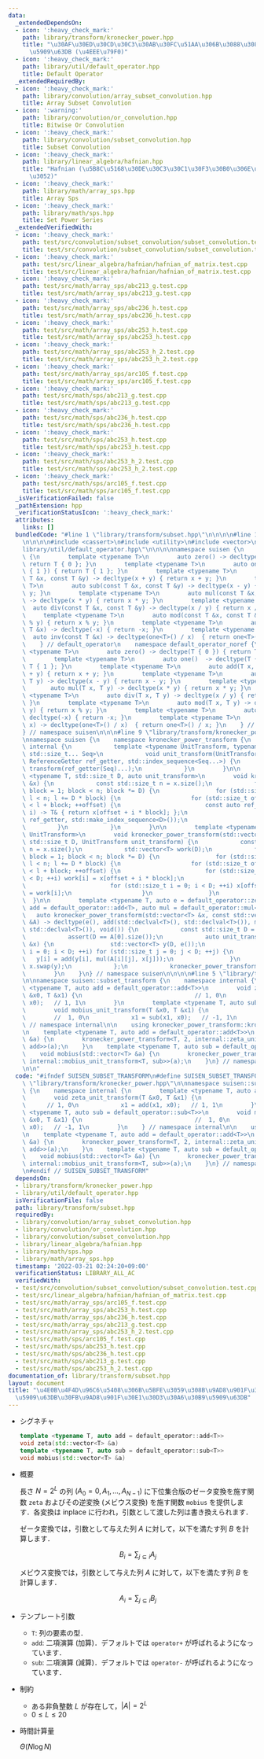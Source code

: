 ```yaml
---
data:
  _extendedDependsOn:
  - icon: ':heavy_check_mark:'
    path: library/transform/kronecker_power.hpp
    title: "\u30AF\u30ED\u30CD\u30C3\u30AB\u30FC\u51AA\u306B\u3088\u308B\u7DDA\u5F62\
      \u5909\u63DB (\u4EEE\u79F0)"
  - icon: ':heavy_check_mark:'
    path: library/util/default_operator.hpp
    title: Default Operator
  _extendedRequiredBy:
  - icon: ':heavy_check_mark:'
    path: library/convolution/array_subset_convolution.hpp
    title: Array Subset Convolution
  - icon: ':warning:'
    path: library/convolution/or_convolution.hpp
    title: Bitwise Or Convolution
  - icon: ':heavy_check_mark:'
    path: library/convolution/subset_convolution.hpp
    title: Subset Convolution
  - icon: ':heavy_check_mark:'
    path: library/linear_algebra/hafnian.hpp
    title: "Hafnian (\u5B8C\u5168\u30DE\u30C3\u30C1\u30F3\u30B0\u306E\u6570\u3048\u4E0A\
      \u3052)"
  - icon: ':heavy_check_mark:'
    path: library/math/array_sps.hpp
    title: Array Sps
  - icon: ':heavy_check_mark:'
    path: library/math/sps.hpp
    title: Set Power Series
  _extendedVerifiedWith:
  - icon: ':heavy_check_mark:'
    path: test/src/convolution/subset_convolution/subset_convolution.test.cpp
    title: test/src/convolution/subset_convolution/subset_convolution.test.cpp
  - icon: ':heavy_check_mark:'
    path: test/src/linear_algebra/hafnian/hafnian_of_matrix.test.cpp
    title: test/src/linear_algebra/hafnian/hafnian_of_matrix.test.cpp
  - icon: ':heavy_check_mark:'
    path: test/src/math/array_sps/abc213_g.test.cpp
    title: test/src/math/array_sps/abc213_g.test.cpp
  - icon: ':heavy_check_mark:'
    path: test/src/math/array_sps/abc236_h.test.cpp
    title: test/src/math/array_sps/abc236_h.test.cpp
  - icon: ':heavy_check_mark:'
    path: test/src/math/array_sps/abc253_h.test.cpp
    title: test/src/math/array_sps/abc253_h.test.cpp
  - icon: ':heavy_check_mark:'
    path: test/src/math/array_sps/abc253_h_2.test.cpp
    title: test/src/math/array_sps/abc253_h_2.test.cpp
  - icon: ':heavy_check_mark:'
    path: test/src/math/array_sps/arc105_f.test.cpp
    title: test/src/math/array_sps/arc105_f.test.cpp
  - icon: ':heavy_check_mark:'
    path: test/src/math/sps/abc213_g.test.cpp
    title: test/src/math/sps/abc213_g.test.cpp
  - icon: ':heavy_check_mark:'
    path: test/src/math/sps/abc236_h.test.cpp
    title: test/src/math/sps/abc236_h.test.cpp
  - icon: ':heavy_check_mark:'
    path: test/src/math/sps/abc253_h.test.cpp
    title: test/src/math/sps/abc253_h.test.cpp
  - icon: ':heavy_check_mark:'
    path: test/src/math/sps/abc253_h_2.test.cpp
    title: test/src/math/sps/abc253_h_2.test.cpp
  - icon: ':heavy_check_mark:'
    path: test/src/math/sps/arc105_f.test.cpp
    title: test/src/math/sps/arc105_f.test.cpp
  _isVerificationFailed: false
  _pathExtension: hpp
  _verificationStatusIcon: ':heavy_check_mark:'
  attributes:
    links: []
  bundledCode: "#line 1 \"library/transform/subset.hpp\"\n\n\n\n#line 1 \"library/transform/kronecker_power.hpp\"\
    \n\n\n\n#include <cassert>\n#include <utility>\n#include <vector>\n\n#line 1 \"\
    library/util/default_operator.hpp\"\n\n\n\nnamespace suisen {\n    namespace default_operator\
    \ {\n        template <typename T>\n        auto zero() -> decltype(T { 0 }) {\
    \ return T { 0 }; }\n        template <typename T>\n        auto one()  -> decltype(T\
    \ { 1 }) { return T { 1 }; }\n        template <typename T>\n        auto add(const\
    \ T &x, const T &y) -> decltype(x + y) { return x + y; }\n        template <typename\
    \ T>\n        auto sub(const T &x, const T &y) -> decltype(x - y) { return x -\
    \ y; }\n        template <typename T>\n        auto mul(const T &x, const T &y)\
    \ -> decltype(x * y) { return x * y; }\n        template <typename T>\n      \
    \  auto div(const T &x, const T &y) -> decltype(x / y) { return x / y; }\n   \
    \     template <typename T>\n        auto mod(const T &x, const T &y) -> decltype(x\
    \ % y) { return x % y; }\n        template <typename T>\n        auto neg(const\
    \ T &x) -> decltype(-x) { return -x; }\n        template <typename T>\n      \
    \  auto inv(const T &x) -> decltype(one<T>() / x)  { return one<T>() / x; }\n\
    \    } // default_operator\n    namespace default_operator_noref {\n        template\
    \ <typename T>\n        auto zero() -> decltype(T { 0 }) { return T { 0 }; }\n\
    \        template <typename T>\n        auto one()  -> decltype(T { 1 }) { return\
    \ T { 1 }; }\n        template <typename T>\n        auto add(T x, T y) -> decltype(x\
    \ + y) { return x + y; }\n        template <typename T>\n        auto sub(T x,\
    \ T y) -> decltype(x - y) { return x - y; }\n        template <typename T>\n \
    \       auto mul(T x, T y) -> decltype(x * y) { return x * y; }\n        template\
    \ <typename T>\n        auto div(T x, T y) -> decltype(x / y) { return x / y;\
    \ }\n        template <typename T>\n        auto mod(T x, T y) -> decltype(x %\
    \ y) { return x % y; }\n        template <typename T>\n        auto neg(T x) ->\
    \ decltype(-x) { return -x; }\n        template <typename T>\n        auto inv(T\
    \ x) -> decltype(one<T>() / x)  { return one<T>() / x; }\n    } // default_operator\n\
    } // namespace suisen\n\n\n#line 9 \"library/transform/kronecker_power.hpp\"\n\
    \nnamespace suisen {\n    namespace kronecker_power_transform {\n        namespace\
    \ internal {\n            template <typename UnitTransform, typename ReferenceGetter,\
    \ std::size_t... Seq>\n            void unit_transform(UnitTransform transform,\
    \ ReferenceGetter ref_getter, std::index_sequence<Seq...>) {\n               \
    \ transform(ref_getter(Seq)...);\n            }\n        }\n\n        template\
    \ <typename T, std::size_t D, auto unit_transform>\n        void kronecker_power_transform(std::vector<T>\
    \ &x) {\n            const std::size_t n = x.size();\n            for (std::size_t\
    \ block = 1; block < n; block *= D) {\n                for (std::size_t l = 0;\
    \ l < n; l += D * block) {\n                    for (std::size_t offset = l; offset\
    \ < l + block; ++offset) {\n                        const auto ref_getter = [&](std::size_t\
    \ i) -> T& { return x[offset + i * block]; };\n                        internal::unit_transform(unit_transform,\
    \ ref_getter, std::make_index_sequence<D>());\n                    }\n       \
    \         }\n            }\n        }\n\n        template <typename T, typename\
    \ UnitTransform>\n        void kronecker_power_transform(std::vector<T> &x, const\
    \ std::size_t D, UnitTransform unit_transform) {\n            const std::size_t\
    \ n = x.size();\n            std::vector<T> work(D);\n            for (std::size_t\
    \ block = 1; block < n; block *= D) {\n                for (std::size_t l = 0;\
    \ l < n; l += D * block) {\n                    for (std::size_t offset = l; offset\
    \ < l + block; ++offset) {\n                        for (std::size_t i = 0; i\
    \ < D; ++i) work[i] = x[offset + i * block];\n                        unit_transform(work);\n\
    \                        for (std::size_t i = 0; i < D; ++i) x[offset + i * block]\
    \ = work[i];\n                    }\n                }\n            }\n      \
    \  }\n\n        template <typename T, auto e = default_operator::zero<T>, auto\
    \ add = default_operator::add<T>, auto mul = default_operator::mul<T>>\n     \
    \   auto kronecker_power_transform(std::vector<T> &x, const std::vector<std::vector<T>>\
    \ &A) -> decltype(e(), add(std::declval<T>(), std::declval<T>()), mul(std::declval<T>(),\
    \ std::declval<T>()), void()) {\n            const std::size_t D = A.size();\n\
    \            assert(D == A[0].size());\n            auto unit_transform = [&](std::vector<T>\
    \ &x) {\n                std::vector<T> y(D, e());\n                for (std::size_t\
    \ i = 0; i < D; ++i) for (std::size_t j = 0; j < D; ++j) {\n                 \
    \   y[i] = add(y[i], mul(A[i][j], x[j]));\n                }\n               \
    \ x.swap(y);\n            };\n            kronecker_power_transform<T>(x, D, unit_transform);\n\
    \        }\n    }\n} // namespace suisen\n\n\n\n#line 5 \"library/transform/subset.hpp\"\
    \n\nnamespace suisen::subset_transform {\n    namespace internal {\n        template\
    \ <typename T, auto add = default_operator::add<T>>\n        void zeta_unit_transform(T\
    \ &x0, T &x1) {\n                                // 1, 0\n            x1 = add(x1,\
    \ x0);   // 1, 1\n        }\n        template <typename T, auto sub = default_operator::sub<T>>\n\
    \        void mobius_unit_transform(T &x0, T &x1) {\n                        \
    \        //  1, 0\n            x1 = sub(x1, x0);   // -1, 1\n        }\n    }\
    \ // namespace internal\n\n    using kronecker_power_transform::kronecker_power_transform;\n\
    \n    template <typename T, auto add = default_operator::add<T>>\n    void zeta(std::vector<T>\
    \ &a) {\n        kronecker_power_transform<T, 2, internal::zeta_unit_transform<T,\
    \ add>>(a);\n    }\n    template <typename T, auto sub = default_operator::sub<T>>\n\
    \    void mobius(std::vector<T> &a) {\n        kronecker_power_transform<T, 2,\
    \ internal::mobius_unit_transform<T, sub>>(a);\n    }\n} // namespace suisen::subset_transform\n\
    \n\n"
  code: "#ifndef SUISEN_SUBSET_TRANSFORM\n#define SUISEN_SUBSET_TRANSFORM\n\n#include\
    \ \"library/transform/kronecker_power.hpp\"\n\nnamespace suisen::subset_transform\
    \ {\n    namespace internal {\n        template <typename T, auto add = default_operator::add<T>>\n\
    \        void zeta_unit_transform(T &x0, T &x1) {\n                          \
    \      // 1, 0\n            x1 = add(x1, x0);   // 1, 1\n        }\n        template\
    \ <typename T, auto sub = default_operator::sub<T>>\n        void mobius_unit_transform(T\
    \ &x0, T &x1) {\n                                //  1, 0\n            x1 = sub(x1,\
    \ x0);   // -1, 1\n        }\n    } // namespace internal\n\n    using kronecker_power_transform::kronecker_power_transform;\n\
    \n    template <typename T, auto add = default_operator::add<T>>\n    void zeta(std::vector<T>\
    \ &a) {\n        kronecker_power_transform<T, 2, internal::zeta_unit_transform<T,\
    \ add>>(a);\n    }\n    template <typename T, auto sub = default_operator::sub<T>>\n\
    \    void mobius(std::vector<T> &a) {\n        kronecker_power_transform<T, 2,\
    \ internal::mobius_unit_transform<T, sub>>(a);\n    }\n} // namespace suisen::subset_transform\n\
    \n#endif // SUISEN_SUBSET_TRANSFORM"
  dependsOn:
  - library/transform/kronecker_power.hpp
  - library/util/default_operator.hpp
  isVerificationFile: false
  path: library/transform/subset.hpp
  requiredBy:
  - library/convolution/array_subset_convolution.hpp
  - library/convolution/or_convolution.hpp
  - library/convolution/subset_convolution.hpp
  - library/linear_algebra/hafnian.hpp
  - library/math/sps.hpp
  - library/math/array_sps.hpp
  timestamp: '2022-03-21 02:24:20+09:00'
  verificationStatus: LIBRARY_ALL_AC
  verifiedWith:
  - test/src/convolution/subset_convolution/subset_convolution.test.cpp
  - test/src/linear_algebra/hafnian/hafnian_of_matrix.test.cpp
  - test/src/math/array_sps/arc105_f.test.cpp
  - test/src/math/array_sps/abc253_h.test.cpp
  - test/src/math/array_sps/abc236_h.test.cpp
  - test/src/math/array_sps/abc213_g.test.cpp
  - test/src/math/array_sps/abc253_h_2.test.cpp
  - test/src/math/sps/arc105_f.test.cpp
  - test/src/math/sps/abc253_h.test.cpp
  - test/src/math/sps/abc236_h.test.cpp
  - test/src/math/sps/abc213_g.test.cpp
  - test/src/math/sps/abc253_h_2.test.cpp
documentation_of: library/transform/subset.hpp
layout: document
title: "\u4E0B\u4F4D\u96C6\u5408\u306B\u5BFE\u3059\u308B\u9AD8\u901F\u30BC\u30FC\u30BF\
  \u5909\u63DB\u30FB\u9AD8\u901F\u30E1\u30D3\u30A6\u30B9\u5909\u63DB"
---
```


- シグネチャ

  ```cpp
  template <typename T, auto add = default_operator::add<T>>
  void zeta(std::vector<T> &a)
  template <typename T, auto sub = default_operator::sub<T>>
  void mobius(std::vector<T> &a)
  ```

- 概要

  長さ $N=2^L$ の列 $(A_0=0,A_1,\ldots,A_{N-1})$ に下位集合版のゼータ変換を施す関数 `zeta` およびその逆変換 (メビウス変換) を施す関数 `mobius` を提供します．各変換は inplace に行われ，引数として渡した列は書き換えられます．

  ゼータ変換では，引数として与えた列 $A$ に対して，以下を満たす列 $B$ を計算します．

    $$ B_i = \sum_{j\subseteq i} A_j $$
  
  メビウス変換では，引数として与えた列 $A$ に対して，以下を満たす列 $B$ を計算します．

    $$ A_i = \sum_{j\subseteq i} B_j $$

- テンプレート引数

  - `T`: 列の要素の型．
  - `add`: 二項演算 (加算)．デフォルトでは `operator+` が呼ばれるようになっています．
  - `sub`: 二項演算 (減算)．デフォルトでは `operator-` が呼ばれるようになっています．

- 制約

  - ある非負整数 $L$ が存在して，$\vert A\vert = 2 ^ L$
  - $0\leq L\leq 20$

- 時間計算量

  $\Theta(N\log N)$
